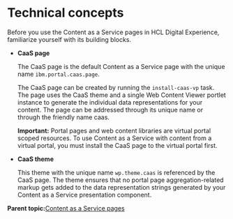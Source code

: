 # Technical concepts 

Before you use the Content as a Service pages in HCL Digital Experience, familiarize yourself with its building blocks.

-   **CaaS page**

    The CaaS page is the default Content as a Service page with the unique name `ibm.portal.caas.page`.

    The CaaS page can be created by running the `install-caas-vp` task. The page uses the CaaS theme and a single Web Content Viewer portlet instance to generate the individual data representations for your content. The page can be addressed through its unique name or through the friendly name caas.

    **Important:** Portal pages and web content libraries are virtual portal scoped resources. To use Content as a Service with content from a virtual portal, you must install the CaaS page to the virtual portal first.


-   **CaaS theme**

    This theme with the unique name `wp.theme.caas` is referenced by the CaaS page. The theme ensures that no portal page aggregation-related markup gets added to the data representation strings generated by your Content as a Service presentation component.


**Parent topic:**[Content as a Service pages ](../wcm/cntnt_serv_pgs.md)

